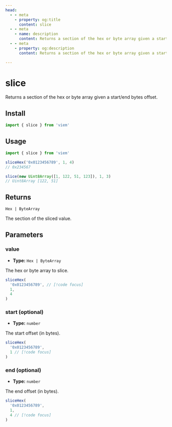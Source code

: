 ```yaml
---
head:
  - - meta
    - property: og:title
      content: slice
  - - meta
    - name: description
      content: Returns a section of the hex or byte array given a start/end bytes offset.
  - - meta
    - property: og:description
      content: Returns a section of the hex or byte array given a start/end bytes offset.

---
```


# slice

Returns a section of the hex or byte array given a start/end bytes offset.

## Install

```ts
import { slice } from 'viem'
```

## Usage

```ts
import { slice } from 'viem'

sliceHex('0x0123456789', 1, 4)
// 0x234567

slice(new Uint8Array([1, 122, 51, 123]), 1, 3)
// Uint8Array [122, 51]
```

## Returns

`Hex | ByteArray`

The section of the sliced value.

## Parameters

### value

- **Type:** `Hex | ByteArray`

The hex or byte array to slice.

```ts
sliceHex(
  '0x0123456789', // [!code focus]
  1,
  4
)
```

### start (optional)

- **Type:** `number`

The start offset (in bytes).

```ts
sliceHex(
  '0x0123456789', 
  1 // [!code focus]
)
```

### end (optional)

- **Type:** `number`

The end offset (in bytes).

```ts
sliceHex(
  '0x0123456789', 
  1,
  4 // [!code focus]
)
```

